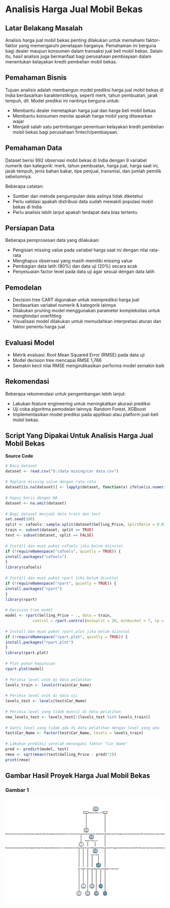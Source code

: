# Analisis Harga Jual Mobil Bekas

## Latar Belakang Masalah 
Analisis harga jual mobil bekas penting dilakukan untuk memahami faktor-faktor yang memengaruhi penetapan harganya. Pemahaman ini berguna bagi dealer maupun konsumen dalam transaksi jual beli mobil bekas. Selain itu, hasil analisis juga bermanfaat bagi perusahaan pembiayaan dalam menentukan kelayakan kredit pembelian mobil bekas.

## Pemahaman Bisnis
Tujuan analisis adalah membangun model prediksi harga jual mobil bekas di India berdasarkan karakteristiknya, seperti merk, tahun pembuatan, jarak tempuh, dll. Model prediksi ini nantinya berguna untuk:
- Membantu dealer menetapkan harga jual dan harga beli mobil bekas
- Membantu konsumen menilai apakah harga mobil yang ditawarkan wajar
- Menjadi salah satu pertimbangan penentuan kelayakan kredit pembelian mobil bekas bagi perusahaan fintech/pembiayaan.

## Pemahaman Data
Dataset berisi 992 observasi mobil bekas di India dengan 9 variabel numerik dan kategorik: merk, tahun pembuatan, harga jual, harga saat ini, jarak tempuh, jenis bahan bakar, tipe penjual, transmisi, dan jumlah pemilik sebelumnya.

Beberapa catatan:
- Sumber dan metode pengumpulan data aslinya tidak diketahui
- Perlu validasi apakah distribusi data sudah mewakili populasi mobil bekas di India
- Perlu analisis lebih lanjut apakah terdapat data bias tertentu

## Persiapan Data
Beberapa pemprosesan data yang dilakukan:
- Pengisian missing value pada variabel harga saat ini dengan nilai rata-rata
- Menghapus observasi yang masih memiliki missing value  
- Pembagian data latih (80%) dan data uji (20%) secara acak
- Penyesuaian factor level pada data uji agar sesuai dengan data latih

## Pemodelan
- Decision tree CART digunakan untuk memprediksi harga jual berdasarkan variabel numerik & kategorik lainnya
- Dilakukan pruning model menggunakan parameter kompleksitas untuk menghindari overfitting
- Visualisasi model dilakukan untuk memudahkan interpretasi aturan dan faktor penentu harga jual

## Evaluasi Model
- Metrik evaluasi: Root Mean Squared Error (RMSE) pada data uji
- Model decision tree mencapai RMSE 1,766
- Semakin kecil nilai RMSE mengindikasikan performa model semakin baik

## Rekomendasi
Beberapa rekomendasi untuk pengembangan lebih lanjut:
- Lakukan feature engineering untuk meningkatkan akurasi prediksi 
- Uji coba algoritma pemodelan lainnya: Random Forest, XGBoost
- Implementasikan model prediksi pada applikasi atau platform jual-beli mobil bekas.

## Script Yang Dipakai Untuk Analisis Harga Jual Mobil Bekas

**Source Code**
   ```R
# Baca dataset
dataset <- read.csv("D:/data mining/car data.csv")

# Replace missing value dengan rata-rata
dataset[is.na(dataset)] <- lapply(dataset, function(x) ifelse(is.numeric(x), mean(x, na.rm = TRUE), NA))

# Hapus baris dengan NA
dataset <- na.omit(dataset) 

# Bagi dataset menjadi data train dan test 
set.seed(100)
split <- caTools::sample.split(dataset$Selling_Price, SplitRatio = 0.8)
train <- subset(dataset, split == TRUE)
test <- subset(dataset, split == FALSE)

# Install dan muat paket caTools jika belum diinstal
if (!requireNamespace("caTools", quietly = TRUE)) {
  install.packages("caTools")
}
library(caTools)

# Install dan muat paket rpart jika belum diinstal
if (!requireNamespace("rpart", quietly = TRUE)) {
  install.packages("rpart")
}
library(rpart)

# Decision tree model
model <- rpart(Selling_Price ~ ., data = train, 
               control = rpart.control(minsplit = 20, minbucket = 7, cp = 0.01))

# Install dan muat paket rpart.plot jika belum diinstal
if (!requireNamespace("rpart.plot", quietly = TRUE)) {
  install.packages("rpart.plot")
}
library(rpart.plot)

# Plot pohon keputusan
rpart.plot(model)

# Periksa level unik di data pelatihan
levels_train <- levels(train$Car_Name)

# Periksa level unik di data uji
levels_test <- levels(test$Car_Name)

# Periksa level yang tidak muncul di data pelatihan
new_levels_test <- levels_test[!(levels_test %in% levels_train)]

# Ganti level yang tidak ada di data pelatihan dengan level yang ada
test$Car_Name <- factor(test$Car_Name, levels = levels_train)

# Lakukan prediksi setelah menangani faktor "Car_Name"
pred <- predict(model, test)
rmse <- sqrt(mean((test$Selling_Price - pred)^2))
print(rmse)
```

## Gambar Hasil Proyek Harga Jual Mobil Bekas 

### Gambar 1
<img src="archive/Rplot.png" alt="Hasil Proyek Harga Jual Mobil Bekas ">
